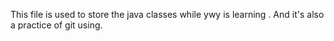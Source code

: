 This file is used to store the java classes while ywy is learning <algorithme>.
And it's also a practice of git using.
